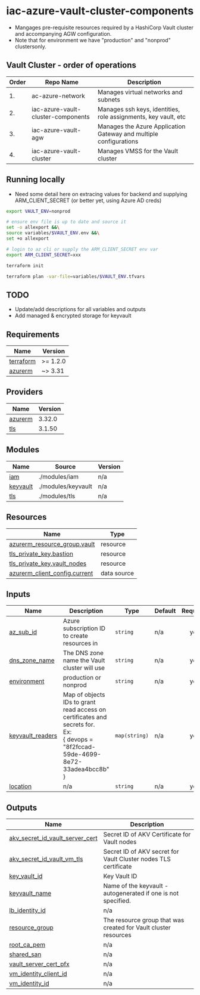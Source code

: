 # iac-azure-vault-cluster-components
* Mangages pre-requisite resources required by a HashiCorp Vault cluster and accompanying AGW configuration.
* Note that for environment we have "production" and "nonprod" clustersonly.

## Vault Cluster - order of operations
| Order | Repo Name | Description |
|---|---|---|
| 1. | ac-azure-network | Manages virtual networks and subnets |
| 2. | iac-azure-vault-cluster-components | Manages ssh keys, identities, role assignments, key vault, etc |
| 3. | iac-azure-vault-agw | Manages the Azure Application Gateway and multiple configurations |
| 4. | iac-azure-vault-cluster | Manages VMSS for the Vault cluster |

## Running locally
* Need some detail here on extracing values for backend and supplying ARM_CLIENT_SECRET (or better yet, using Azure AD creds)
```bash
export VAULT_ENV=nonprod

# ensure env file is up to date and source it
set -o allexport &&\
source variables/$VAULT_ENV.env &&\
set +o allexport

# login to az cli or supply the ARM_CLIENT_SECRET env var
export ARM_CLIENT_SECRET=xxx

terraform init

terraform plan -var-file=variables/$VAULT_ENV.tfvars

```
## TODO
* Update/add descriptions for all variables and outputs
* Add managed & encrypted storage for keyvault

<!-- BEGIN_TF_DOCS -->
## Requirements

| Name | Version |
|------|---------|
| <a name="requirement_terraform"></a> [terraform](#requirement\_terraform) | >= 1.2.0 |
| <a name="requirement_azurerm"></a> [azurerm](#requirement\_azurerm) | ~> 3.31 |

## Providers

| Name | Version |
|------|---------|
| <a name="provider_azurerm"></a> [azurerm](#provider\_azurerm) | 3.32.0 |
| <a name="provider_tls"></a> [tls](#provider\_tls) | 3.1.50 |

## Modules

| Name | Source | Version |
|------|--------|---------|
| <a name="module_iam"></a> [iam](#module\_iam) | ./modules/iam | n/a |
| <a name="module_keyvault"></a> [keyvault](#module\_keyvault) | ./modules/keyvault | n/a |
| <a name="module_tls"></a> [tls](#module\_tls) | ./modules/tls | n/a |

## Resources

| Name | Type |
|------|------|
| [azurerm_resource_group.vault](https://registry.terraform.io/providers/hashicorp/azurerm/latest/docs/resources/resource_group) | resource |
| [tls_private_key.bastion](https://registry.terraform.io/providers/hashicorp/tls/latest/docs/resources/private_key) | resource |
| [tls_private_key.vault_nodes](https://registry.terraform.io/providers/hashicorp/tls/latest/docs/resources/private_key) | resource |
| [azurerm_client_config.current](https://registry.terraform.io/providers/hashicorp/azurerm/latest/docs/data-sources/client_config) | data source |

## Inputs

| Name | Description | Type | Default | Required |
|------|-------------|------|---------|:--------:|
| <a name="input_az_sub_id"></a> [az\_sub\_id](#input\_az\_sub\_id) | Azure subscription ID to create resources in | `string` | n/a | yes |
| <a name="input_dns_zone_name"></a> [dns\_zone\_name](#input\_dns\_zone\_name) | The DNS zone name the Vault cluster will use | `string` | n/a | yes |
| <a name="input_environment"></a> [environment](#input\_environment) | production or nonprod | `string` | n/a | yes |
| <a name="input_keyvault_readers"></a> [keyvault\_readers](#input\_keyvault\_readers) | Map of objects IDs to grant read access on certificates and secrets for.<br>Ex:<br>{ devops = "8f2fccad-59de-4699-8e72-33adea4bcc8b" } | `map(string)` | n/a | yes |
| <a name="input_location"></a> [location](#input\_location) | n/a | `string` | n/a | yes |

## Outputs

| Name | Description |
|------|-------------|
| <a name="output_akv_secret_id_vault_server_cert"></a> [akv\_secret\_id\_vault\_server\_cert](#output\_akv\_secret\_id\_vault\_server\_cert) | Secret ID of AKV Certificate for Vault nodes |
| <a name="output_akv_secret_id_vault_vm_tls"></a> [akv\_secret\_id\_vault\_vm\_tls](#output\_akv\_secret\_id\_vault\_vm\_tls) | Secret ID of AKV secret for Vault Cluster nodes TLS certificate |
| <a name="output_key_vault_id"></a> [key\_vault\_id](#output\_key\_vault\_id) | Key Vault ID |
| <a name="output_keyvault_name"></a> [keyvault\_name](#output\_keyvault\_name) | Name of the keyvault - autogenerated if one is not specified. |
| <a name="output_lb_identity_id"></a> [lb\_identity\_id](#output\_lb\_identity\_id) | n/a |
| <a name="output_resource_group"></a> [resource\_group](#output\_resource\_group) | The resource group that was created for Vault cluster resources |
| <a name="output_root_ca_pem"></a> [root\_ca\_pem](#output\_root\_ca\_pem) | n/a |
| <a name="output_shared_san"></a> [shared\_san](#output\_shared\_san) | n/a |
| <a name="output_vault_server_cert_pfx"></a> [vault\_server\_cert\_pfx](#output\_vault\_server\_cert\_pfx) | n/a |
| <a name="output_vm_identity_client_id"></a> [vm\_identity\_client\_id](#output\_vm\_identity\_client\_id) | n/a |
| <a name="output_vm_identity_id"></a> [vm\_identity\_id](#output\_vm\_identity\_id) | n/a |
<!-- END_TF_DOCS -->